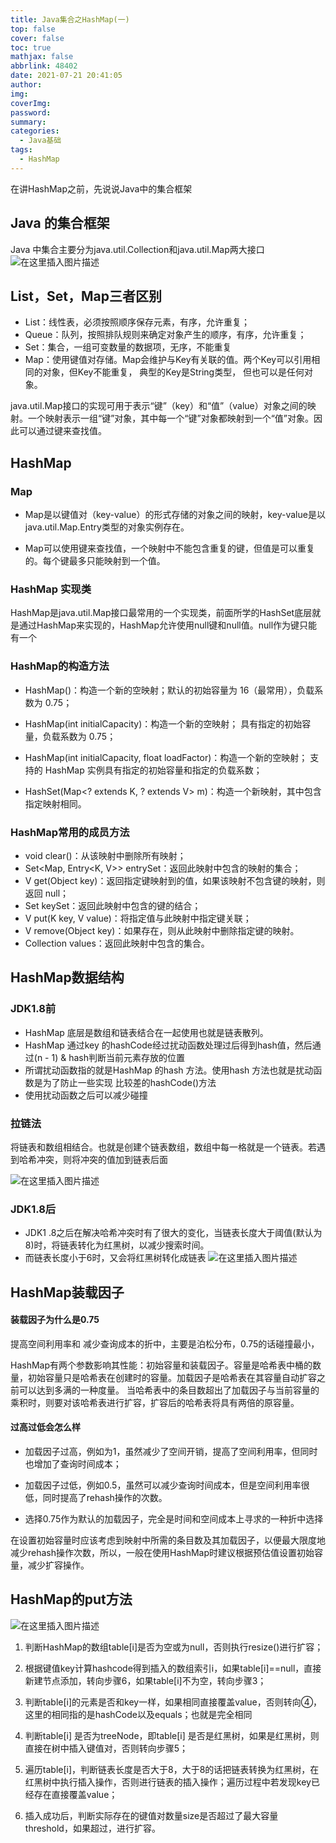 ```yaml
---
title: Java集合之HashMap(一)
top: false
cover: false
toc: true
mathjax: false
abbrlink: 48402
date: 2021-07-21 20:41:05
author:
img:
coverImg:
password:
summary:
categories:
  - Java基础
tags:
  - HashMap
---
```


在讲HashMap之前，先说说Java中的集合框架
## Java 的集合框架
Java 中集合主要分为java.util.Collection和java.util.Map两大接口
![在这里插入图片描述](https://img-blog.csdnimg.cn/img_convert/4fac0065e86e60ecbf2699e3b2f62f29.png)
## List，Set，Map三者区别
- List：线性表，必须按照顺序保存元素，有序，允许重复；
- Queue：队列，按照排队规则来确定对象产生的顺序，有序，允许重复；
- Set：集合，一组可变数量的数据项，无序，不能重复
- Map：使用键值对存储。Map会维护与Key有关联的值。两个Key可以引用相
同的对象，但Key不能重复， 典型的Key是String类型， 但也可以是任何对象。

java.util.Map接口的实现可用于表示“键”（key）和“值”（value）对象之间的映射。一个映射表示一组“键”对象，其中每一个“键”对象都映射到一个“值”对象。因此可以通过键来查找值。

## HashMap
### Map
- Map是以键值对（key-value）的形式存储的对象之间的映射，key-value是以java.util.Map.Entry类型的对象实例存在。

- Map可以使用键来查找值，一个映射中不能包含重复的键，但值是可以重复的。每个键最多只能映射到一个值。

### HashMap 实现类
HashMap是java.util.Map接口最常用的一个实现类，前面所学的HashSet底层就是通过HashMap来实现的，HashMap允许使用null键和null值。null作为键只能有一个

### HashMap的构造方法
- HashMap()：构造一个新的空映射；默认的初始容量为 16（最常用），负载系数为 0.75；

- HashMap(int initialCapacity)：构造一个新的空映射； 具有指定的初始容量，负载系数为 0.75；

- HashMap(int initialCapacity, float loadFactor)：构造一个新的空映射； 支持的 HashMap 实例具有指定的初始容量和指定的负载系数；

- HashSet(Map<? extends K, ? extends V> m)：构造一个新映射，其中包含指定映射相同。

### HashMap常用的成员方法
- void clear()：从该映射中删除所有映射；
- Set<Map, Entry<K, V>> entrySet：返回此映射中包含的映射的集合；
- V get(Object key)：返回指定键映射到的值，如果该映射不包含键的映射，则返回 null；
- Set<K> keySet：返回此映射中包含的键的结合；
- V put(K key, V value)：将指定值与此映射中指定键关联；
- V remove(Object key)：如果存在，则从此映射中删除指定键的映射。
- Collection<V> values：返回此映射中包含的集合。

## HashMap数据结构
### JDK1.8前
- HashMap 底层是数组和链表结合在一起使用也就是链表散列。
- HashMap 通过key 的hashCode经过扰动函数处理过后得到hash值，然后通过(n - 1) & hash判断当前元素存放的位置
- 所谓扰动函数指的就是HashMap 的hash 方法。使用hash 方法也就是扰动函数是为了防止一些实现
比较差的hashCode()方法
- 使用扰动函数之后可以减少碰撞
### 拉链法
将链表和数组相结合。也就是创建个链表数组，数组中每一格就是一个链表。若遇到哈希冲突，则将冲突的值加到链表后面

![在这里插入图片描述](https://img-blog.csdnimg.cn/img_convert/611211a0e9004528a3813de546eb32f7.png)
### JDK1.8后
- JDK1 .8之后在解决哈希冲突时有了很大的变化，当链表长度大于阈值(默认为8)时，将链表转化为红黑树，以减少搜索时间。
- 而链表长度小于6时，又会将红黑树转化成链表
![在这里插入图片描述](https://img-blog.csdnimg.cn/img_convert/46ceed32e8935bf794ea942e36ffef5f.png)
## HashMap装载因子
#### 装载因子为什么是0.75
提高空间利用率和 减少查询成本的折中，主要是泊松分布，0.75的话碰撞最小，

HashMap有两个参数影响其性能：初始容量和装载因子。容量是哈希表中桶的数量，初始容量只是哈希表在创建时的容量。加载因子是哈希表在其容量自动扩容之前可以达到多满的一种度量。
当哈希表中的条目数超出了加载因子与当前容量的乘积时，则要对该哈希表进行扩容，扩容后的哈希表将具有两倍的原容量。

#### 过高过低会怎么样
- 加载因子过高，例如为1，虽然减少了空间开销，提高了空间利用率，但同时也增加了查询时间成本；

- 加载因子过低，例如0.5，虽然可以减少查询时间成本，但是空间利用率很低，同时提高了rehash操作的次数。

- 选择0.75作为默认的加载因子，完全是时间和空间成本上寻求的一种折中选择

在设置初始容量时应该考虑到映射中所需的条目数及其加载因子，以便最大限度地减少rehash操作次数，所以，一般在使用HashMap时建议根据预估值设置初始容量，减少扩容操作。


## HashMap的put方法
![在这里插入图片描述](https://img-blog.csdnimg.cn/img_convert/9d28c63bc8e68d95b66aaefd15b0fee3.png)
1. 判断HashMap的数组table[i]是否为空或为null，否则执行resize()进行扩容；

2. 根据键值key计算hashcode得到插入的数组索引i，如果table[i]==null，直接新建节点添加，转向步骤6，如果table[i]不为空，转向步骤3；

3. 判断table[i]的元素是否和key一样，如果相同直接覆盖value，否则转向④，这里的相同指的是hashCode以及equals；也就是完全相同

4. 判断table[i] 是否为treeNode，即table[i] 是否是红黑树，如果是红黑树，则直接在树中插入键值对，否则转向步骤5；

5. 遍历table[i]，判断链表长度是否大于8，大于8的话把链表转换为红黑树，在红黑树中执行插入操作，否则进行链表的插入操作；遍历过程中若发现key已经存在直接覆盖value；

6. 插入成功后，判断实际存在的键值对数量size是否超过了最大容量threshold，如果超过，进行扩容。



